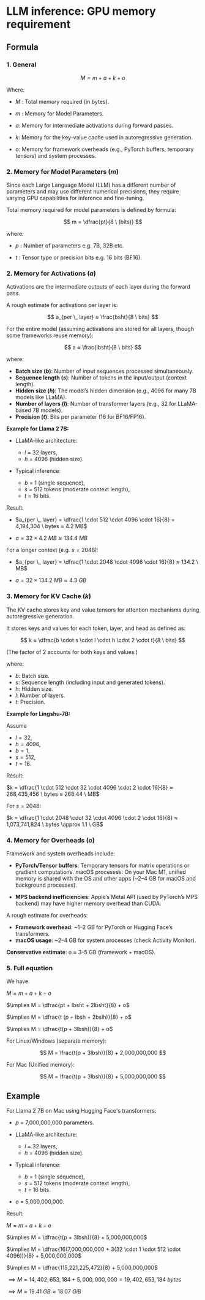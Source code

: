 # LLM inference: GPU memory requirement

## Formula

### 1. General

$$
M = m + a + k + o
$$

Where:

- $M$ : Total memory required (in bytes).

- $m$ : Memory for Model Parameters.

- $a$: Memory for intermediate activations during forward passes.

- $k$: Memory for the key-value cache used in autoregressive generation.

- $o$: Memory for framework overheads (e.g., PyTorch buffers, temporary tensors) and system processes.

### 2. Memory for Model Parameters ($m$)

Since each Large Language Model (LLM) has a different number of parameters and may use different numerical precisions, they require varying GPU capabilities for inference and fine-tuning.

Total memory required for model parameters is defined by formula:

$$
m = \dfrac{pt}{8 \ (bits)}
$$

where:

- $p$ : Number of parameters e.g. 7B, 32B etc.

- $t$ : Tensor type or precision bits e.g. 16 bits (BF16).

### 2. Memory for Activations ($a$)
Activations are the intermediate outputs of each layer during the forward pass.

A rough estimate for activations per layer is:

$$
a_{per \_ layer} ≈ \frac{bsht}{8 \ bits}
$$

For the entire model (assuming activations are stored for all layers, though some frameworks reuse memory):

$$
a ≈ \frac{lbsht}{8 \ bits}
$$

where:
- **Batch size ($b$)**: Number of input sequences processed simultaneously.
- **Sequence length ($s$)**: Number of tokens in the input/output (context length).
- **Hidden size ($h$)**: The model’s hidden dimension (e.g., 4096 for many 7B models like LLaMA).
- **Number of layers ($l$)**: Number of transformer layers (e.g., 32 for LLaMA-based 7B models).
- **Precision ($t$)**: Bits per parameter (16 for BF16/FP16).

**Example for  Llama 2 7B:**
- LLaMA-like architecture:
    - $l$ = 32 layers,
    - $h$ = 4096 (hidden size).

- Typical inference:
    - $b$ = 1 (single sequence),
    - $s$ = 512 tokens (moderate context length),
    - $t$ = 16 bits.

Result:

  - $a_{per \_ layer} = \dfrac{1 \cdot 512 \cdot 4096 \cdot 16}{8} = 4,194,304 \ bytes ≈ 4.2 MB$

  - $a = 32 \times 4.2 \ MB ≈ 134.4 \ MB$


For a longer context (e.g. $s = 2048$):

  - $a_{per \_ layer} = \dfrac{1 \cdot 2048 \cdot 4096 \cdot 16}{8} ≈ 134.2 \ MB$

  - $a = 32 \times 134.2 \ MB ≈ 4.3 \ GB$

### 3. Memory for KV Cache ($k$)

The KV cache stores key and value tensors for attention mechanisms during autoregressive generation.

It stores keys and values for each token, layer, and head as defined as:

$$
k ≈ \dfrac{b \cdot s \cdot l \cdot h \cdot 2 \cdot t}{8 \ bits}
$$

(The factor of 2 accounts for both keys and values.)

where: 

- $b$: Batch size.
- $s$: Sequence length (including input and generated tokens).
- $h$: Hidden size.
- $l$: Number of layers.
- $t$: Precision.

**Example for Lingshu-7B:**

Assume
- $l = 32$,
- $h = 4096$,
- $b = 1$, 
- $s = 512$,
- $t = 16$.

Result:

$k = \dfrac{1 \cdot 512 \cdot 32 \cdot 4096 \cdot 2 \cdot 16}{8} ≈ 268,435,456 \ bytes ≈ 268.44 \ MB$

For $s = 2048$:

$k = \dfrac{1 \cdot 2048 \cdot 32 \cdot 4096 \cdot 2 \cdot 16}{8} ≈ 1,073,741,824 \ bytes \approx 1.1 \ GB$

### 4. Memory for Overheads ($o$)

Framework and system overheads include:

- **PyTorch/Tensor buffers**: Temporary tensors for matrix operations or gradient computations.
macOS processes: On your Mac M1, unified memory is shared with the OS and other apps (~2–4 GB for macOS and background processes).

- **MPS backend inefficiencies**: Apple’s Metal API (used by PyTorch’s MPS backend) may have higher memory overhead than CUDA.

A rough estimate for overheads:

- **Framework overhead**: ~1–2 GB for PyTorch or Hugging Face’s transformers.
- **macOS usage**: ~2–4 GB for system processes (check Activity Monitor).

**Conservative estimate**: o ≈ 3–5 GB (framework + macOS).

### 5. Full equation

We have:

$M = m + a + k + o$

$\implies M = \dfrac{pt + lbsht + 2lbsht}{8} + o$

$\implies M = \dfrac{t (p + lbsh + 2bslh)}{8} + o$

$\implies M = \dfrac{t(p + 3lbsh)}{8} + o$

For Linux/Windows (separate memory):

$$
M = \frac{t(p + 3lbsh)}{8} + 2,000,000,000
$$

For Mac (Unified memory):

$$
M = \frac{t(p + 3lbsh)}{8} + 5,000,000,000
$$

## Example

For  Llama 2 7B on Mac using Hugging Face's transformers:
- $p$ = 7,000,000,000 parameters.

- LLaMA-like architecture:
    - $l$ = 32 layers,
    - $h$ = 4096 (hidden size).

- Typical inference:
    - $b$ = 1 (single sequence),
    - $s$ = 512 tokens (moderate context length),
    - $t$ = 16 bits.

- $o$ = 5,000,000,000.

Result:

$M = m + a + k + o$

$\implies M = \dfrac{t(p + 3lbsh)}{8} + 5,000,000,000$

$\implies M = \dfrac{16(7,000,000,000 + 3(32 \cdot 1 \cdot 512 \cdot 4096))}{8} + 5,000,000,000$

$\implies M = \dfrac{115,221,225,472}{8} + 5,000,000,000$

$\implies M = 14,402,653,184 + 5,000,000,000 = 19,402,653,184 \ bytes$

$\implies M  \approx 19.41 \ GB \approx 18.07 \ GiB$